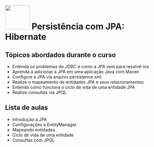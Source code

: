 <h1>
  <img src="https://www.alura.com.br/assets/api/cursos/persistencia-jpa-introducao-hibernate.svg" height="80" width="80">
  Persistência com JPA: Hibernate
  </br>
</h1>

## Tópicos abordados durante o curso

* Entenda os problemas do JDBC e como a JPA veio para resolvê-los
* Aprenda a adicionar a JPA em uma aplicação Java com Maven
* Configure a JPA via arquivo persistence.xml
* Realize o mapeamento de entidades JPA e seus relacionamentos
* Entenda como funciona o ciclo de vida de uma entidade JPA
* Realize consultas via JPQL

## Lista de aulas

* Introdução à JPA
* Configurações e EntityManager
* Mapeando entidades
* Ciclo de vida de uma entidade
* Consultas com JPQL